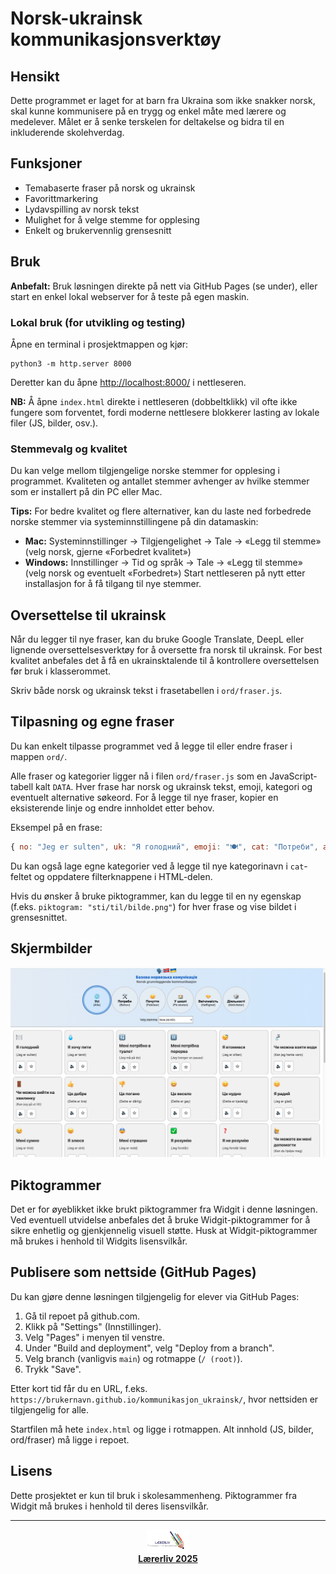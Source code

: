 # Norsk-ukrainsk kommunikasjonsverktøy

## Hensikt
Dette programmet er laget for at barn fra Ukraina som ikke snakker norsk, skal kunne kommunisere på en trygg og enkel måte med lærere og medelever. Målet er å senke terskelen for deltakelse og bidra til en inkluderende skolehverdag.

## Funksjoner
- Temabaserte fraser på norsk og ukrainsk
- Favorittmarkering
- Lydavspilling av norsk tekst
- Mulighet for å velge stemme for opplesing
- Enkelt og brukervennlig grensesnitt


## Bruk

**Anbefalt:** Bruk løsningen direkte på nett via GitHub Pages (se under), eller start en enkel lokal webserver for å teste på egen maskin.

### Lokal bruk (for utvikling og testing)
Åpne en terminal i prosjektmappen og kjør:

```
python3 -m http.server 8000
```

Deretter kan du åpne [http://localhost:8000/](http://localhost:8000/) i nettleseren.

**NB:** Å åpne `index.html` direkte i nettleseren (dobbeltklikk) vil ofte ikke fungere som forventet, fordi moderne nettlesere blokkerer lasting av lokale filer (JS, bilder, osv.).

### Stemmevalg og kvalitet
Du kan velge mellom tilgjengelige norske stemmer for opplesing i programmet. Kvaliteten og antallet stemmer avhenger av hvilke stemmer som er installert på din PC eller Mac.

**Tips:** For bedre kvalitet og flere alternativer, kan du laste ned forbedrede norske stemmer via systeminnstillingene på din datamaskin:
- **Mac:** Systeminnstillinger → Tilgjengelighet → Tale → «Legg til stemme» (velg norsk, gjerne «Forbedret kvalitet»)
- **Windows:** Innstillinger → Tid og språk → Tale → «Legg til stemme» (velg norsk og eventuelt «Forbedret»)
Start nettleseren på nytt etter installasjon for å få tilgang til nye stemmer.

## Oversettelse til ukrainsk
Når du legger til nye fraser, kan du bruke Google Translate, DeepL eller lignende oversettelsesverktøy for å oversette fra norsk til ukrainsk. For best kvalitet anbefales det å få en ukrainsktalende til å kontrollere oversettelsen før bruk i klasserommet.

Skriv både norsk og ukrainsk tekst i frasetabellen i `ord/fraser.js`.

## Tilpasning og egne fraser
Du kan enkelt tilpasse programmet ved å legge til eller endre fraser i mappen `ord/`.

Alle fraser og kategorier ligger nå i filen `ord/fraser.js` som en JavaScript-tabell kalt `DATA`. Hver frase har norsk og ukrainsk tekst, emoji, kategori og eventuelt alternative søkeord. For å legge til nye fraser, kopier en eksisterende linje og endre innholdet etter behov.

Eksempel på en frase:
```js
{ no: "Jeg er sulten", uk: "Я голодний", emoji: "🍽️", cat: "Потреби", alt: ["mat", "spise", "hungry"] },
```

Du kan også lage egne kategorier ved å legge til nye kategorinavn i `cat`-feltet og oppdatere filterknappene i HTML-delen.

Hvis du ønsker å bruke piktogrammer, kan du legge til en ny egenskap (f.eks. `piktogram: "sti/til/bilde.png"`) for hver frase og vise bildet i grensesnittet.

## Skjermbilder

![Hovedbilde](screenshots/main_screenshot.png)

## Piktogrammer
Det er for øyeblikket ikke brukt piktogrammer fra Widgit i denne løsningen. Ved eventuell utvidelse anbefales det å bruke Widgit-piktogrammer for å sikre enhetlig og gjenkjennelig visuell støtte. Husk at Widgit-piktogrammer må brukes i henhold til Widgits lisensvilkår.

## Publisere som nettside (GitHub Pages)

Du kan gjøre denne løsningen tilgjengelig for elever via GitHub Pages:

1. Gå til repoet på github.com.
2. Klikk på "Settings" (Innstillinger).
3. Velg "Pages" i menyen til venstre.
4. Under "Build and deployment", velg "Deploy from a branch".
5. Velg branch (vanligvis `main`) og rotmappe (`/ (root)`).
6. Trykk "Save".

Etter kort tid får du en URL, f.eks. `https://brukernavn.github.io/kommunikasjon_ukrainsk/`, hvor nettsiden er tilgjengelig for alle.

Startfilen må hete `index.html` og ligge i rotmappen. Alt innhold (JS, bilder, ord/fraser) må ligge i repoet.

## Lisens
Dette prosjektet er kun til bruk i skolesammenheng. Piktogrammer fra Widgit må brukes i henhold til deres lisensvilkår.

---

<p align="center">
  <a href="https://laererliv.no" target="_blank" rel="noopener">
    <img src="logo_laererliv.png" alt="Lærerliv logo" height="38" style="vertical-align:middle;" />
    <br/>
    <b>Lærerliv 2025</b>
  </a>
</p>
